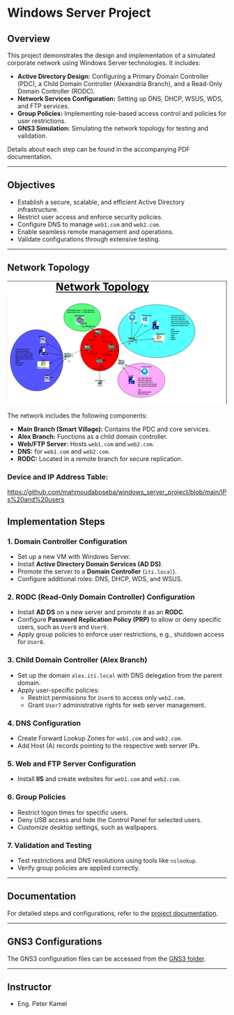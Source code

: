 # Windows Server Project

## Overview
This project demonstrates the design and implementation of a simulated corporate network using Windows Server technologies. It includes:
- **Active Directory Design:** Configuring a Primary Domain Controller (PDC), a Child Domain Controller (Alexandria Branch), and a Read-Only Domain Controller (RODC).
- **Network Services Configuration:** Setting up DNS, DHCP, WSUS, WDS, and FTP services.
- **Group Policies:** Implementing role-based access control and policies for user restrictions.
- **GNS3 Simulation:** Simulating the network topology for testing and validation.

Details about each step can be found in the accompanying PDF documentation.

---

## Objectives
- Establish a secure, scalable, and efficient Active Directory infrastructure.
- Restrict user access and enforce security policies.
- Configure DNS to manage `web1.com` and `web2.com`.
- Enable seamless remote management and operations.
- Validate configurations through extensive testing.

---

## Network Topology
![Network Topology](https://github.com/mahmoudaboseba/windows_server_project/blob/main/Network%20Topology)

The network includes the following components:
- **Main Branch (Smart Village):** Contains the PDC and core services.
- **Alex Branch:** Functions as a child domain controller.
- **Web/FTP Server:** Hosts `web1.com` and `web2.com`.
- **DNS:** for `web1.com` and `web2.com`.
- **RODC:** Located in a remote branch for secure replication.

### Device and IP Address Table:
https://github.com/mahmoudaboseba/windows_server_project/blob/main/IPs%20and%20users

## Implementation Steps

### 1. Domain Controller Configuration
- Set up a new VM with Windows Server.
- Install **Active Directory Domain Services (AD DS)**.
- Promote the server to a **Domain Controller** (`iti.local`).
- Configure additional roles: DNS, DHCP, WDS, and WSUS.

### 2. RODC (Read-Only Domain Controller) Configuration
- Install **AD DS** on a new server and promote it as an **RODC**.
- Configure **Password Replication Policy (PRP)** to allow or deny specific users, such as `User8` and `User9`.
- Apply group policies to enforce user restrictions, e.g., shutdown access for `User8`.

### 3. Child Domain Controller (Alex Branch)
- Set up the domain `alex.iti.local` with DNS delegation from the parent domain.
- Apply user-specific policies:
  - Restrict permissions for `User6` to access only `web2.com`.
  - Grant `User7` administrative rights for web server management.

### 4. DNS Configuration
- Create Forward Lookup Zones for `web1.com` and `web2.com`.
- Add Host (A) records pointing to the respective web server IPs.

### 5. Web and FTP Server Configuration
- Install **IIS** and create websites for `web1.com` and `web2.com`.

### 6. Group Policies
- Restrict logon times for specific users.
- Deny USB access and hide the Control Panel for selected users.
- Customize desktop settings, such as wallpapers.

### 7. Validation and Testing
- Test restrictions and DNS resolutions using tools like `nslookup`.
- Verify group policies are applied correctly.

---

## Documentation
For detailed steps and configurations, refer to the [project documentation](https://github.com/mahmoudaboseba/windows_server_project/blob/main/Windows%20Server%20Project.pdf).

---

## GNS3 Configurations
The GNS3 configuration files can be accessed from the [GNS3 folder](https://github.com/mahmoudaboseba/windows_server_project/tree/main/GNS3).

---


## Instructor
- Eng. Peter Kamel
